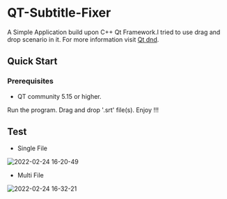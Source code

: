 # QT-Subtitle-Fixer
A Simple Application build upon C++ Qt Framework.I tried to use drag and drop scenario in it.
For more information visit [Qt dnd](https://doc.qt.io/qt-5/dnd.html).

## Quick Start
### Prerequisites
- QT community 5.15 or higher.

Run the program. Drag and drop '.srt' file(s). Enjoy !!!

## Test
- Single File

![2022-02-24 16-20-49](https://user-images.githubusercontent.com/41180567/155528592-a97389c8-c582-44f6-b8ba-b1f5cfce24b7.gif)

- Multi File

![2022-02-24 16-32-21](https://user-images.githubusercontent.com/41180567/155529439-d9835764-614b-49e2-b543-85fa647da0cb.gif)
